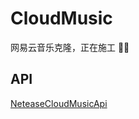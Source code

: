 # CloudMusic
网易云音乐克隆，正在施工 🔧🔨

## API
[NeteaseCloudMusicApi](https://github.com/Binaryify/NeteaseCloudMusicApi)
